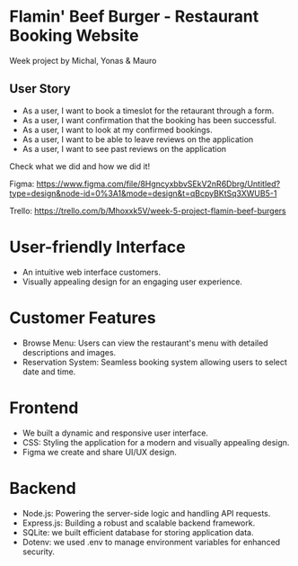 # Flamin' Beef Burger - Restaurant Booking Website
Week project by Michal, Yonas & Mauro
## User Story
- As a user, I want to book a timeslot for the retaurant through a form.
- As a user, I want confirmation that the booking has been successful.
- As a user, I want to look at my confirmed bookings.
- As a user, I want to be able to leave reviews on the application
- As a user, I want to see past reviews on the application

Check what we did and how we did it!

Figma:
https://www.figma.com/file/8HgncyxbbvSEkV2nR6Dbrg/Untitled?type=design&node-id=0%3A1&mode=design&t=qBcpyBKtSq3XWUB5-1

Trello:
https://trello.com/b/Mhoxxk5V/week-5-project-flamin-beef-burgers

# User-friendly Interface
- An intuitive web interface customers.
- Visually appealing design for an engaging user experience.

# Customer Features
- Browse Menu: Users can view the restaurant's menu with detailed descriptions and images.
- Reservation System: Seamless booking system allowing users to select date and time.

# Frontend
- We built a dynamic and responsive user interface.
- CSS: Styling the application for a modern and visually appealing design.
- Figma we create and share UI/UX design.

# Backend
- Node.js: Powering the server-side logic and handling API requests.
- Express.js: Building a robust and scalable backend framework.
- SQLite: we built efficient database for storing application data.
- Dotenv: we used .env to manage environment variables for enhanced security.
